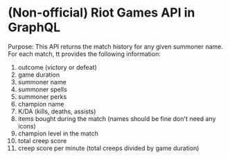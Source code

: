 # (Non-official) Riot Games API in GraphQL

Purpose:
This API returns the match history for any given summoner name. For each match, tt provides
the following information:

1. outcome (victory or defeat)
2. game duration
3. summoner name
4. summoner spells
5. summoner perks
6. champion name
7. K/DA (kills, deaths, assists)
8. items bought during the match (names should be fine don't need any icons)
9. champion level in the match
10. total creep score
11. creep score per minute (total creeps divided by game duration)